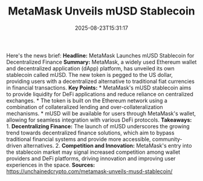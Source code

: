﻿---
title: "MetaMask Unveils mUSD Stablecoin"
date: "2025-08-23T15:31:17"
category: "Markets"
summary: ""
slug: "metamask unveils musd stablecoin"
source_urls:
  - "https://unchainedcrypto.com/metamask-unveils-musd-stablecoin/"
seo:
  title: "MetaMask Unveils mUSD Stablecoin | Hash n Hedge"
  description: ""
  keywords: ["news", "markets", "brief"]
---
Here's the news brief:  **Headline:** MetaMask Launches mUSD Stablecoin for Decentralized Finance  **Summary:** MetaMask, a widely used Ethereum wallet and decentralized application (dApp) platform, has unveiled its own stablecoin called mUSD. The new token is pegged to the US dollar, providing users with a decentralized alternative to traditional fiat currencies in financial transactions.  **Key Points:**  * MetaMask's mUSD stablecoin aims to provide liquidity for DeFi applications and reduce reliance on centralized exchanges. * The token is built on the Ethereum network using a combination of collateralized lending and over-collateralization mechanisms. * mUSD will be available for users through MetaMask's wallet, allowing for seamless integration with various DeFi protocols.  **Takeaways:**  1. **Decentralizing Finance:** The launch of mUSD underscores the growing trend towards decentralized finance solutions, which aim to bypass traditional financial systems and provide more accessible, community-driven alternatives. 2. **Competition and Innovation:** MetaMask's entry into the stablecoin market may signal increased competition among wallet providers and DeFi platforms, driving innovation and improving user experiences in the space.  **Sources:** https://unchainedcrypto.com/metamask-unveils-musd-stablecoin/ 
